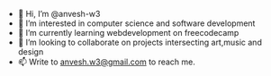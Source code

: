 - 👋 Hi, I’m @anvesh-w3
- 👀 I’m interested in computer science and software development
- 🌱 I’m currently learning webdevelopment on freecodecamp
- 💞️ I’m looking to collaborate on projects intersecting art,music and design
- 📫 Write to anvesh.w3@gmail.com to reach me.

<!---
anvesh-w3/anvesh-w3 is a ✨ special ✨ repository because its `README.md` (this file) appears on your GitHub profile.
You can click the Preview link to take a look at your changes.
--->

